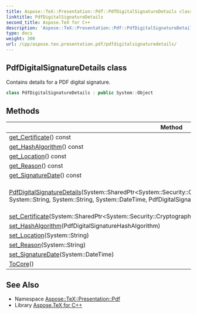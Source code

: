```yaml
---
title: Aspose::TeX::Presentation::Pdf::PdfDigitalSignatureDetails class
linktitle: PdfDigitalSignatureDetails
second_title: Aspose.TeX for C++
description: 'Aspose::TeX::Presentation::Pdf::PdfDigitalSignatureDetails class. Contains details for a PDF digital signature in C++.'
type: docs
weight: 300
url: /cpp/aspose.tex.presentation.pdf/pdfdigitalsignaturedetails/
---
```

## PdfDigitalSignatureDetails class


Contains details for a PDF digital signature.

```cpp
class PdfDigitalSignatureDetails : public System::Object
```

## Methods

| Method | Description |
| --- | --- |
| [get_Certificate](./get_certificate/)() const | Certificate to sign with. |
| [get_HashAlgorithm](./get_hashalgorithm/)() const | Hash algorithm. |
| [get_Location](./get_location/)() const | Location of signing. |
| [get_Reason](./get_reason/)() const | The reason of signing. |
| [get_SignatureDate](./get_signaturedate/)() const | Date of signing. |
| [PdfDigitalSignatureDetails](./pdfdigitalsignaturedetails/)(System::SharedPtr\<System::Security::Cryptography::X509Certificates::X509Certificate2\>, System::String, System::String, System::DateTime, PdfDigitalSignatureHashAlgorithm) | Initializes a new instance of the [PdfDigitalSignatureDetails](./) class. |
| [set_Certificate](./set_certificate/)(System::SharedPtr\<System::Security::Cryptography::X509Certificates::X509Certificate2\>) | Certificate to sign with. |
| [set_HashAlgorithm](./set_hashalgorithm/)(PdfDigitalSignatureHashAlgorithm) | Hash algorithm. |
| [set_Location](./set_location/)(System::String) | Location of signing. |
| [set_Reason](./set_reason/)(System::String) | The reason of signing. |
| [set_SignatureDate](./set_signaturedate/)(System::DateTime) | Date of signing. |
| [ToCore](./tocore/)() |  |
## See Also

* Namespace [Aspose::TeX::Presentation::Pdf](../)
* Library [Aspose.TeX for C++](../../)
